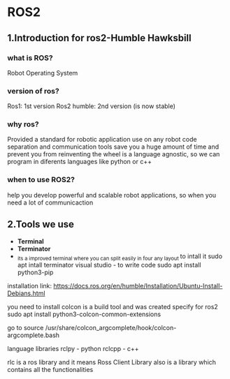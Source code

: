# ROS2
## 1.Introduction for ros2-Humble Hawksbill

### what is ROS? 
Robot Operating System 

### version of ros?
Ros1: 1st version
Ros2 humble: 2nd version (is now stable)


### why ros?
Provided a standard for robotic application 
use on any robot
code separation and communication tools 
save you a huge amount of time and prevent you from reinventing the wheel 
is a language agnostic, so we can program in diferents languages like python or c++

### when to use ROS2?

help you develop powerful and scalable robot applications, so when you need a lot of communicaction 


## 2.Tools we use 

- **Terminal** 
- **Terminator**  
- <sub> its a improved terminal where you can split easily in four any layout </sub>
to intall it 
sudo apt intall terminator 
visual studio - to write code 
sudo apt install python3-pip 

installation link: https://docs.ros.org/en/humble/Installation/Ubuntu-Install-Debians.html

you need to install colcon is a build tool and was created specify for ros2 
sudo apt install python3-colcon-common-extensions


go to 
source /usr/share/colcon_argcomplete/hook/colcon-argcomplete.bash



language libraries 
rclpy - python
rclcpp - c++

rlc is a ros library and it means Ross Client Library also is a  library which contains all the functionalities 

